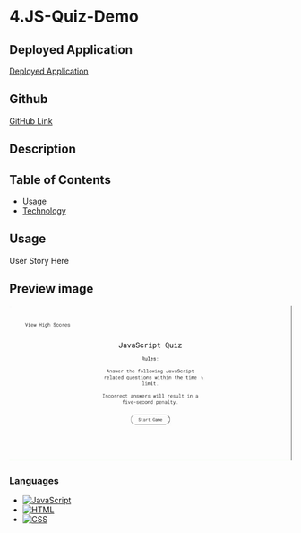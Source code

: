 # 4.JS-Quiz-Demo
## Deployed Application
[Deployed Application](https://mrcaseyrobison.github.io/4.JS-Quiz-Demo/)

## Github
[GitHub Link](https://github.com/mrcaseyrobison/4.JS-Quiz-Demo)
## Description

## Table of Contents

- [Usage](#usage)
- [Technology](#technology)

## Usage

User Story Here
## Preview image

![Application Preview Image](./assets/css/images/Javascript%20Quiz!.gif)
### Languages

- [![JavaScript](https://img.shields.io/badge/JavaScript-323330?style=for-the-badge&logo=javascript&logoColor=F7DF1E)](https://www.javascript.com/)
- [![HTML](https://img.shields.io/badge/HTML5-E34F26?style=for-the-badge&logo=html5&logoColor=white)](https://html.com/)
- [![CSS](https://img.shields.io/badge/CSS3-1572B6?style=for-the-badge&logo=css3&logoColor=white)](https://www.w3schools.com/css/)
